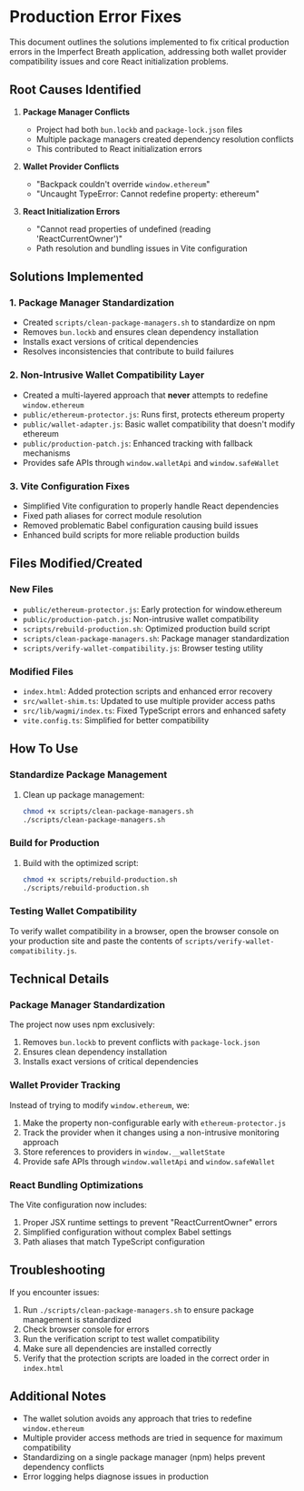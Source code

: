 # Production Error Fixes

This document outlines the solutions implemented to fix critical production errors in the Imperfect Breath application, addressing both wallet provider compatibility issues and core React initialization problems.

## Root Causes Identified

1. **Package Manager Conflicts**

   - Project had both `bun.lockb` and `package-lock.json` files
   - Multiple package managers created dependency resolution conflicts
   - This contributed to React initialization errors

2. **Wallet Provider Conflicts**

   - "Backpack couldn't override `window.ethereum`"
   - "Uncaught TypeError: Cannot redefine property: ethereum"

3. **React Initialization Errors**
   - "Cannot read properties of undefined (reading 'ReactCurrentOwner')"
   - Path resolution and bundling issues in Vite configuration

## Solutions Implemented

### 1. Package Manager Standardization

- Created `scripts/clean-package-managers.sh` to standardize on npm
- Removes `bun.lockb` and ensures clean dependency installation
- Installs exact versions of critical dependencies
- Resolves inconsistencies that contribute to build failures

### 2. Non-Intrusive Wallet Compatibility Layer

- Created a multi-layered approach that **never** attempts to redefine `window.ethereum`
- `public/ethereum-protector.js`: Runs first, protects ethereum property
- `public/wallet-adapter.js`: Basic wallet compatibility that doesn't modify ethereum
- `public/production-patch.js`: Enhanced tracking with fallback mechanisms
- Provides safe APIs through `window.walletApi` and `window.safeWallet`

### 3. Vite Configuration Fixes

- Simplified Vite configuration to properly handle React dependencies
- Fixed path aliases for correct module resolution
- Removed problematic Babel configuration causing build issues
- Enhanced build scripts for more reliable production builds

## Files Modified/Created

### New Files

- `public/ethereum-protector.js`: Early protection for window.ethereum
- `public/production-patch.js`: Non-intrusive wallet compatibility
- `scripts/rebuild-production.sh`: Optimized production build script
- `scripts/clean-package-managers.sh`: Package manager standardization
- `scripts/verify-wallet-compatibility.js`: Browser testing utility

### Modified Files

- `index.html`: Added protection scripts and enhanced error recovery
- `src/wallet-shim.ts`: Updated to use multiple provider access paths
- `src/lib/wagmi/index.ts`: Fixed TypeScript errors and enhanced safety
- `vite.config.ts`: Simplified for better compatibility

## How To Use

### Standardize Package Management

1. Clean up package management:
   ```bash
   chmod +x scripts/clean-package-managers.sh
   ./scripts/clean-package-managers.sh
   ```

### Build for Production

1. Build with the optimized script:
   ```bash
   chmod +x scripts/rebuild-production.sh
   ./scripts/rebuild-production.sh
   ```

### Testing Wallet Compatibility

To verify wallet compatibility in a browser, open the browser console on your production site and paste the contents of `scripts/verify-wallet-compatibility.js`.

## Technical Details

### Package Manager Standardization

The project now uses npm exclusively:

1. Removes `bun.lockb` to prevent conflicts with `package-lock.json`
2. Ensures clean dependency installation
3. Installs exact versions of critical dependencies

### Wallet Provider Tracking

Instead of trying to modify `window.ethereum`, we:

1. Make the property non-configurable early with `ethereum-protector.js`
2. Track the provider when it changes using a non-intrusive monitoring approach
3. Store references to providers in `window.__walletState`
4. Provide safe APIs through `window.walletApi` and `window.safeWallet`

### React Bundling Optimizations

The Vite configuration now includes:

1. Proper JSX runtime settings to prevent "ReactCurrentOwner" errors
2. Simplified configuration without complex Babel settings
3. Path aliases that match TypeScript configuration

## Troubleshooting

If you encounter issues:

1. Run `./scripts/clean-package-managers.sh` to ensure package management is standardized
2. Check browser console for errors
3. Run the verification script to test wallet compatibility
4. Make sure all dependencies are installed correctly
5. Verify that the protection scripts are loaded in the correct order in `index.html`

## Additional Notes

- The wallet solution avoids any approach that tries to redefine `window.ethereum`
- Multiple provider access methods are tried in sequence for maximum compatibility
- Standardizing on a single package manager (npm) helps prevent dependency conflicts
- Error logging helps diagnose issues in production
